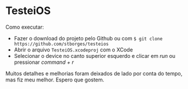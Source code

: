 # TesteiOS

Como executar: 
* Fazer o download do projeto pelo Github ou com `$ git clone https://github.com/stborges/testeios`
* Abrir o arquivo `TesteiOS.xcodeproj` com o XCode
* Selecionar o device no canto superior esquerdo e clicar em *run* ou pressionar *command + r*

Muitos detalhes e melhorias foram deixados de lado por conta do tempo, mas fiz meu melhor. Espero que gostem. 
